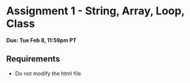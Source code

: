 # Assignment 1 - String, Array, Loop, Class

**Due: Tue Feb 8, 11:59pm PT** 

## Requirements

- Do not modify the html file
